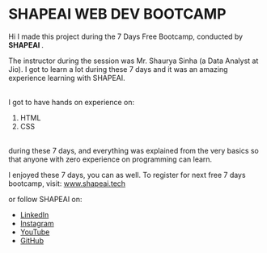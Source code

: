 # SHAPEAI WEB DEV BOOTCAMP



Hi I made this project during the 7 Days Free Bootcamp, conducted by <b> SHAPEAI </b>.

The instructor during the session was Mr. Shaurya Sinha (a Data Analyst at Jio). I got to learn a lot during these 7 days and it was an amazing experience learning with SHAPEAI.

<br>I got to have hands on experience on:

<ol>
  <li>HTML</li>
  <li>CSS</li>
</ol>
  
<br>during these 7 days, and everything was explained from the very basics so that anyone with zero experience on programming can learn.



I enjoyed these 7 days, you can as well. To register for next free 7 days bootcamp, visit: www.shapeai.tech

or follow SHAPEAI on:

  <ul>
    <li><a href="https://in.linkedin.com/company/shapeai">LinkedIn</a></li>   
    <li><a href="https://www.instagram.com/shape.ai/?hl=en">Instagram</a></li>
    <li><a href="https://www.youtube.com/channel/UCTUvDLTW9meuDXWcbmISPdA">YouTube</a></li> 
    <li><a href="https://github.com/shapeai">GitHub</a></li>
  </ul>
